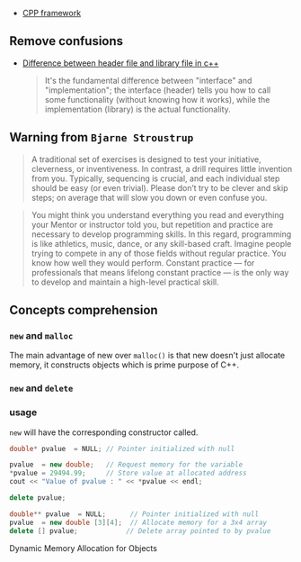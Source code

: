* [CPP framework](https://en.cppreference.com/w/)


## Remove confusions
*  [Difference between header file and library file in c++](https://stackoverflow.com/questions/924485/whats-the-difference-between-a-header-file-and-a-library)

    > It's the fundamental difference between "interface" and "implementation"; the interface (header) tells you how to call some functionality (without knowing how it works), while the implementation (library) is the actual functionality.


## Warning from `Bjarne Stroustrup`
> A traditional set of exercises is designed to test your initiative, cleverness, or inventiveness. In contrast, a drill requires little invention from you. Typically, sequencing is crucial, and each individual step should be easy (or even trivial). Please don’t try to be clever and skip steps; on average that will slow you down or even confuse you.

> You might think you understand everything you read and everything your Mentor or instructor told you, but repetition and practice are necessary to develop programming skills. In this regard, programming is like athletics, music, dance, or any skill-based craft. Imagine people trying to compete in any of those fields without regular practice. You know how well they would perform. Constant practice — for professionals that means lifelong constant practice — is the only way to develop and maintain a high-level practical skill.

## Concepts comprehension
### `new` and `malloc` 
The main advantage of new over `malloc()` is that new doesn't just allocate memory, it constructs objects which is prime purpose of C++.

### `new` and `delete`
### usage
`new` will have the corresponding constructor called.

```cpp
double* pvalue  = NULL; // Pointer initialized with null

pvalue  = new double;   // Request memory for the variable
*pvalue = 29494.99;     // Store value at allocated address
cout << "Value of pvalue : " << *pvalue << endl;

delete pvalue;    

double** pvalue  = NULL;      // Pointer initialized with null 
pvalue  = new double [3][4];  // Allocate memory for a 3x4 array 
delete [] pvalue;            // Delete array pointed to by pvalue
```
Dynamic Memory Allocation for Objects